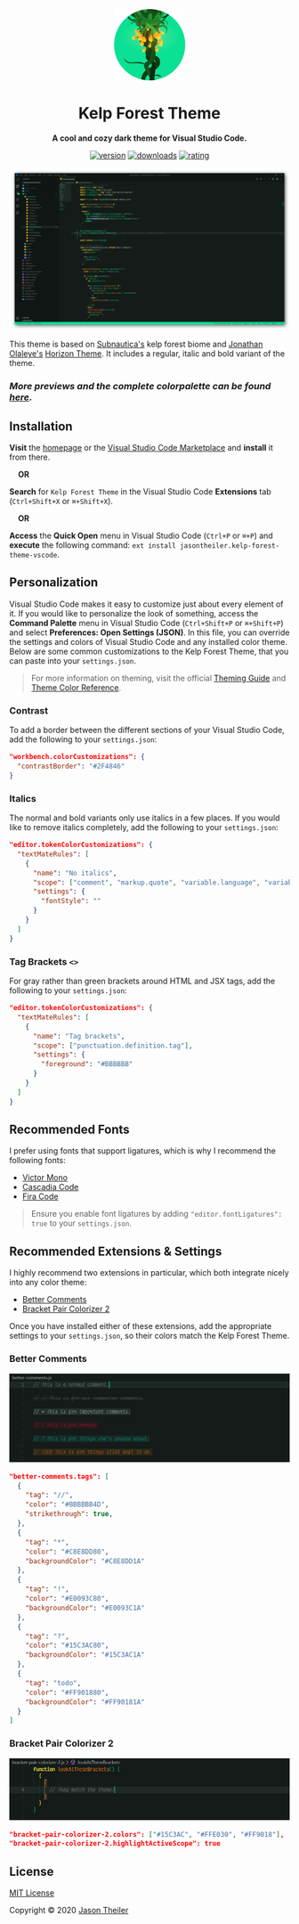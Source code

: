 <div align="center">

<a href="https://jasontheiler.github.io/kelp-forest-theme-vscode">
  <img src="/images/logo.png" alt="Kelp Forest Theme" height="128px" />
</a>

# Kelp Forest Theme

**A cool and cozy dark theme for Visual Studio Code.**

[![version](https://img.shields.io/vscode-marketplace/v/jasontheiler.kelp-forest-theme-vscode.svg?style=flat-square&logo=visual-studio-code&labelColor=141B19&color=0AE194)](https://marketplace.visualstudio.com/items?itemName=jasontheiler.kelp-forest-theme-vscode)
[![downloads](https://img.shields.io/visual-studio-marketplace/i/jasontheiler.kelp-forest-theme-vscode.svg?style=flat-square&logo=docusign&logoColor=FFFFFF&labelColor=141B19&color=0AE194)](https://marketplace.visualstudio.com/items?itemName=jasontheiler.kelp-forest-theme-vscode)
[![rating](https://img.shields.io/visual-studio-marketplace/r/jasontheiler.kelp-forest-theme-vscode.svg?style=flat-square&logo=reverbnation&logoColor=FFFFFF&labelColor=141B19&color=0AE194)](https://marketplace.visualstudio.com/items?itemName=jasontheiler.kelp-forest-theme-vscode&ssr=false#review-details)

![Kelp Forest Theme preview](/images/preview.png)

</div>

This theme is based on [Subnautica's](https://unknownworlds.com/subnautica/) kelp forest biome and [Jonathan Olaleye's](https://github.com/jolaleye) [Horizon Theme](https://marketplace.visualstudio.com/items?itemName=jolaleye.horizon-theme-vscode). It includes a regular, italic and bold variant of the theme.

### _More previews and the complete colorpalette can be found [here](https://jasontheiler.github.io/kelp-forest-theme-vscode)._

## Installation

**Visit** the [homepage](https://jasontheiler.github.io/kelp-forest-theme-vscode) or the [Visual Studio Code Marketplace](https://marketplace.visualstudio.com/items?itemName=jasontheiler.kelp-forest-theme-vscode) and **install** it from there.

&nbsp;&nbsp;&nbsp;&nbsp;**OR**

**Search** for `Kelp Forest Theme` in the Visual Studio Code **Extensions** tab (`Ctrl+Shift+X` or `⌘+Shift+X`).

&nbsp;&nbsp;&nbsp;&nbsp;**OR**

**Access** the **Quick Open** menu in Visual Studio Code (`Ctrl+P` or `⌘+P`) and **execute** the following command: `ext install jasontheiler.kelp-forest-theme-vscode`.

## Personalization

Visual Studio Code makes it easy to customize just about every element of it. If you would like to personalize the look of something, access the **Command Palette** menu in Visual Studio Code (`Ctrl+Shift+P` or `⌘+Shift+P`) and select **Preferences: Open Settings (JSON)**. In this file, you can override the settings and colors of Visual Studio Code and any installed color theme. Below are some common customizations to the Kelp Forest Theme, that you can paste into your `settings.json`.

> For more information on theming, visit the official [Theming Guide](https://code.visualstudio.com/api/extension-capabilities/theming) and [Theme Color Reference](https://code.visualstudio.com/api/references/theme-color).

### Contrast

To add a border between the different sections of your Visual Studio Code, add the following to your `settings.json`:

```json
"workbench.colorCustomizations": {
  "contrastBorder": "#2F4846"
}
```

### Italics

The normal and bold variants only use italics in a few places. If you would like to remove italics completely, add the following to your `settings.json`:

```json
"editor.tokenColorCustomizations": {
  "textMateRules": [
    {
      "name": "No italics",
      "scope": ["comment", "markup.quote", "variable.language", "variable.parameter"],
      "settings": {
        "fontStyle": ""
      }
    }
  ]
}
```

### Tag Brackets `<>`

For gray rather than green brackets around HTML and JSX tags, add the following to your `settings.json`:

```json
"editor.tokenColorCustomizations": {
  "textMateRules": [
    {
      "name": "Tag brackets",
      "scope": ["punctuation.definition.tag"],
      "settings": {
        "foreground": "#BBBBBB"
      }
    }
  ]
}
```

## Recommended Fonts

I prefer using fonts that support ligatures, which is why I recommend the following fonts:

- [Victor Mono](https://rubjo.github.io/victor-mono)
- [Cascadia Code](https://github.com/microsoft/cascadia-code)
- [Fira Code](https://github.com/tonsky/FiraCode)

> Ensure you enable font ligatures by adding `"editor.fontLigatures": true` to your `settings.json`.

## Recommended Extensions & Settings

I highly recommend two extensions in particular, which both integrate nicely into any color theme:

- [Better Comments](https://marketplace.visualstudio.com/items?itemName=aaron-bond.better-comments)
- [Bracket Pair Colorizer 2](https://marketplace.visualstudio.com/items?itemName=CoenraadS.bracket-pair-colorizer-2)

Once you have installed either of these extensions, add the appropriate settings to your `settings.json`, so their colors match the Kelp Forest Theme.

### Better Comments

![Better Comments preview](/images/preview-better-comments.png)

```json
"better-comments.tags": [
  {
    "tag": "//",
    "color": "#BBBBBB4D",
    "strikethrough": true,
  },
  {
    "tag": "*",
    "color": "#C8E8DD80",
    "backgroundColor": "#C8E8DD1A"
  },
  {
    "tag": "!",
    "color": "#E0093C80",
    "backgroundColor": "#E0093C1A"
  },
  {
    "tag": "?",
    "color": "#15C3AC80",
    "backgroundColor": "#15C3AC1A"
  },
  {
    "tag": "todo",
    "color": "#FF901880",
    "backgroundColor": "#FF90181A"
  }
]
```

### Bracket Pair Colorizer 2

![Bracket Pair Colorizer 2 preview](/images/preview-bracket-pair-colorizer-2.png)

```json
"bracket-pair-colorizer-2.colors": ["#15C3AC", "#FFE030", "#FF9018"],
"bracket-pair-colorizer-2.highlightActiveScope": true
```

## License

[MIT License](/LICENSE)

Copyright © 2020 [Jason Theiler](https://github.com/JasonTheiler)
